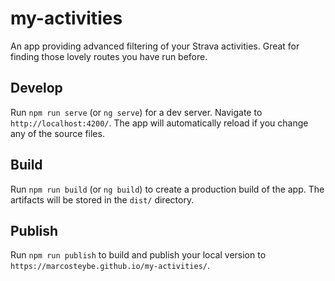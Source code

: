 # my-activities

An app providing advanced filtering of your Strava activities. Great for finding those lovely routes you have run before.

## Develop

Run `npm run serve` (or `ng serve`) for a dev server. Navigate to `http://localhost:4200/`. The app will automatically reload if you change any of the source files.

## Build

Run `npm run build` (or `ng build`) to create a production build of the app. The artifacts will be stored in the `dist/` directory.

## Publish

Run `npm run publish` to build and publish your local version to `https://marcosteybe.github.io/my-activities/`.
